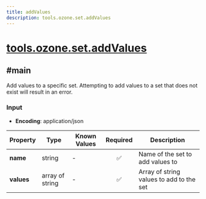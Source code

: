 ```yaml
---
title: addValues
description: tools.ozone.set.addValues
---
```


# [tools.ozone.set.addValues](https://github.com/myConsciousness/atproto.dart/blob/main/lexicons/tools/ozone/set/addValues.json)

## #main

Add values to a specific set. Attempting to add values to a set that does not exist will result in an error.

### Input

- **Encoding**: application/json

| Property | Type | Known Values | Required | Description |
| --- | --- | --- | :---: | --- |
| **name** | string | - | ✅ | Name of the set to add values to |
| **values** | array of string | - | ✅ | Array of string values to add to the set |
